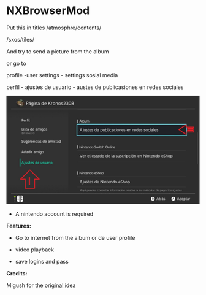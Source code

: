 # NXBrowserMod

Put this in titles
/atmosphre/contents/

/sxos/tiles/

And try to send a picture from the album

or go to

profile -user settings - settings sosial media

perfil - ajustes de usuario - austes de publicasiones en redes sociales

![alt text](enter.jpg)

* A nintendo account is required

**Features:**

 * Go to internet from the album or de user profile

 * video playback
 
 * save logins and pass
 
**Credits:**

Migush for the [original idea](https://github.com/Migushthe2nd/eBrowserMod)
